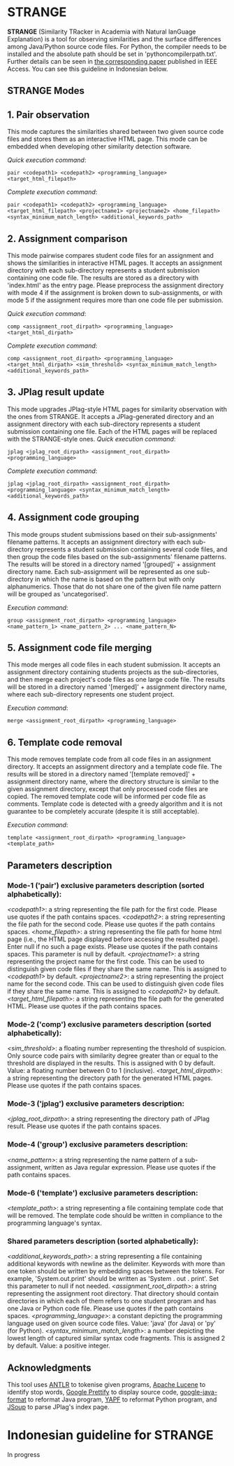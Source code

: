 # STRANGE

**STRANGE** \(Similarity TRacker in Academia with Natural lanGuage Explanation\) is a tool for observing similarities and the surface differences among Java/Python source code files. For Python,  the compiler needs to be installed and the absolute path should be set in 'pythoncompilerpath.txt'. Further details can be seen in [the corresponding paper](https://doi.org/10.1109/ACCESS.2021.3073703) published in IEEE Access. You can see this guideline in Indonesian below.

## STRANGE Modes 
## 1. Pair observation
This mode captures the similarities shared between two given source code files and stores them as an interactive HTML page. This mode can be embedded when developing other similarity detection software. 

*Quick execution command*:
```
pair <codepath1> <codepath2> <programming_language> <target_html_filepath>
```
*Complete execution command*: 
```
pair <codepath1> <codepath2> <programming_language> <target_html_filepath> <projectname1> <projectname2> <home_filepath> <syntax_minimum_match_length> <additional_keywords_path>
```
## 2. Assignment comparison
This mode pairwise compares student code files for an assignment and shows the similarities in interactive HTML pages. It accepts an assignment directory with each sub-directory represents a student submission containing one code file. The results are stored as a directory with 'index.html' as the entry page. Please preprocess the assignment directory with mode 4 if the assignment is broken down to sub-assignments, or with mode 5 if the assignment requires more than one code file per submission. 

*Quick execution command*: 
```
comp <assignment_root_dirpath> <programming_language> <target_html_dirpath>
```
*Complete execution command*: 
```
comp <assignment_root_dirpath> <programming_language> <target_html_dirpath> <sim_threshold> <syntax_minimum_match_length> <additional_keywords_path>
```
## 3. JPlag result update
This mode upgrades JPlag-style HTML pages for similarity observation with the ones from STRANGE. It accepts a JPlag-generated directory and an assignment directory with each sub-directory represents a student submission containing one file. Each of the HTML pages will be replaced with the STRANGE-style ones. 
*Quick execution command*: 
```
jplag <jplag_root_dirpath> <assignment_root_dirpath> <programming_language>
```
*Complete execution command*: 
```
jplag <jplag_root_dirpath> <assignment_root_dirpath> <programming_language> <syntax_minimum_match_length> <additional_keywords_path>
```
## 4. Assignment code grouping
This mode groups student submissions based on their sub-assignments' filename patterns. It accepts an assignment directory with each sub-directory represents a student submission containing several code files, and then group the code files based on the sub-assignments' filename patterns. The results will be stored in a directory named '\[grouped\]' + assignment directory name. Each sub-assignment will be represented as one sub-directory in which the name is based on the pattern but with only alphanumerics. Those that do not share one of the given file name pattern will be grouped as 'uncategorised'. 

*Execution command*: 
```
group <assignment_root_dirpath> <programming_language> <name_pattern_1> <name_pattern_2> ... <name_pattern_N> 
```
## 5. Assignment code file merging
This mode merges all code files in each student submission. It accepts an assignment directory containing students projects as the sub-directories, and then merge each project's code files as one large code file. The results will be stored in a directory named '\[merged\]' + assignment directory name, where each sub-directory represents one student project.

*Execution command*: 
```
merge <assignment_root_dirpath> <programming_language>
```
## 6. Template code removal
This mode removes template code from all code files in an assignment directory. It accepts an assignment directory and a template code file. The results will be stored in a directory named '\[template removed\]' + assignment directory name, where the directory structure is similar to the given assignment directory, except that only processed    code files are copied. The removed template code will be informed per code file as comments. Template code is detected with a greedy algorithm and it is not guarantee to be completely accurate (despite it is still acceptable).

*Execution command*: 
```
template <assignment_root_dirpath> <programming_language> <template_path>
```
## Parameters description
### Mode-1 \('pair'\) exclusive parameters description \(sorted alphabetically\):
  *\<codepath1\>*: a string representing the file path for the first code. Please use quotes if the path contains spaces.
  *\<codepath2\>*: a string representing the file path for the second code. Please use quotes if the path contains spaces.
  *\<home_filepath\>*: a string representing the file path for home html page \(i.e., the HTML page displayed before accessing the resulted page\). Enter null if no such a page exists. Please use quotes if the path contains spaces. This parameter is null by default.
  *\<projectname1\>*: a string representing the project name for the first code. This can be used to distinguish given code files if they share the same name. This is assigned to *\<codepath1\>* by default.
  *\<projectname2\>*: a string representing the project name for the second code. This can be used to distinguish given code files if they share the same name. This is assigned to *\<codepath2\>* by default.
  *\<target_html_filepath\>*: a string representing the file path for the generated HTML. Please use quotes if the path contains spaces.

### Mode-2 \('comp'\) exclusive parameters description \(sorted alphabetically\):
  *\<sim_threshold\>*: a floating number representing the threshold of suspicion. Only source code pairs with similarity degree greater than or equal to the threshold are displayed in the results. This is assigned with 0 by default. Value: a floating number between 0 to 1 \(inclusive\).
  *\<target_html_dirpath\>*: a string representing the directory path for the generated HTML pages. Please use quotes if the path contains spaces.

### Mode-3 \('jplag'\) exclusive parameters description:
  *\<jplag_root_dirpath\>*: a string representing the directory path of JPlag result. Please use quotes if the path contains spaces.

### Mode-4 \('group'\) exclusive parameters description:
  *\<name_pattern\>*: a string representing the name pattern of a sub-assignment, written as Java regular expression. Please use quotes if the path contains spaces.

### Mode-6 \('template'\) exclusive parameters description:
  *\<template_path\>*: a string representing a file containing template code that will be removed. The template code should be written in compliance to the programming language's syntax.

### Shared parameters description \(sorted alphabetically\):
  *\<additional_keywords_path\>*: a string representing a file containing additional keywords with newline as the delimiter. Keywords with more than one token should be written by embedding spaces between the tokens. For example, 'System.out.print' should be written as 'System . out . print'. Set this parameter to null if not needed.
  *\<assignment_root_dirpath\>*: a string representing the assignment root directory. That directory should contain directories in which each of them refers to one student program and has one Java or Python code file. Please use quotes if the path contains spaces.
  *\<programming_language\>*: a constant depicting the programming language used on given source code files. Value: 'java' \(for Java\) or 'py' \(for Python\).
  *\<syntax_minimum_match_length\>*: a number depicting the lowest length of captured similar syntax code fragments. This is assigned 2 by default. Value: a positive integer.


## Acknowledgments
This tool uses [ANTLR](https://www.antlr.org/) to tokenise given programs, [Apache Lucene](https://lucene.apache.org/) to identify stop words, [Google Prettify](https://github.com/google/code-prettify) to display source code, [google-java-format](https://github.com/google/google-java-format) to reformat Java program, [YAPF](https://github.com/google/yapf) to reformat Python program, and [JSoup](https://jsoup.org/) to parse JPlag's index page.

# Indonesian guideline for STRANGE
In progress
